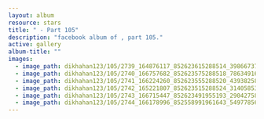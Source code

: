 ```yaml
---
layout: album
resource: stars
title: " - Part 105"
description: "facebook album of , part 105."
active: gallery
album-title: ""
images:
  - image_path: dikhahan123/105/2739_164876117_852623615288514_3986673766065800166_n.jpg
  - image_path: dikhahan123/105/2740_166757682_852623575288518_7863491631717865078_n.jpg
  - image_path: dikhahan123/105/2741_166224260_852623555288520_4393825820319379472_n.jpg
  - image_path: dikhahan123/105/2742_165221807_852623515288524_3140585390898191272_n.jpg
  - image_path: dikhahan123/105/2743_166715447_852623491955193_2904275809746285901_n.jpg
  - image_path: dikhahan123/105/2744_166178996_852558991961643_5497785605333850467_n.jpg
---
```

